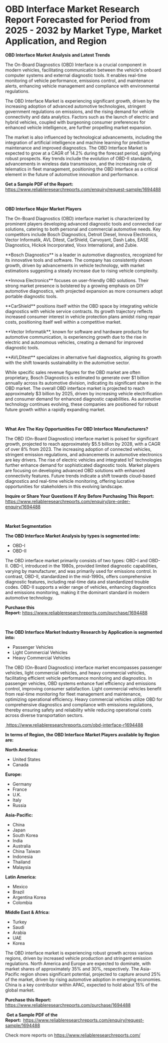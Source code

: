 <p><h1>OBD Interface Market Research Report Forecasted for Period from 2025 -  2032 by Market Type, Market Application, and Region</h1></p><p><strong>OBD Interface Market Analysis and Latest Trends</strong></p>
<p><p>The On-Board Diagnostics (OBD) Interface is a crucial component in modern vehicles, facilitating communication between the vehicle's onboard computer systems and external diagnostic tools. It enables real-time monitoring of vehicle performance, emissions control, and maintenance alerts, enhancing vehicle management and compliance with environmental regulations.</p><p>The OBD Interface Market is experiencing significant growth, driven by the increasing adoption of advanced automotive technologies, stringent government regulations on emissions, and the rising demand for vehicle connectivity and data analytics. Factors such as the launch of electric and hybrid vehicles, coupled with burgeoning consumer preferences for enhanced vehicle intelligence, are further propelling market expansion. </p><p>The market is also influenced by technological advancements, including the integration of artificial intelligence and machine learning for predictive maintenance and improved diagnostics. The OBD Interface Market is expected to grow at a CAGR of 14.2% during the forecast period, signifying robust prospects. Key trends include the evolution of OBD-II standards, advancements in wireless data transmission, and the increasing role of telematics in fleet management, positioning the OBD Interface as a critical element in the future of automotive innovation and performance.</p></p>
<p><strong>Get a Sample PDF of the Report:&nbsp;</strong> <a href="https://www.reliableresearchreports.com/enquiry/request-sample/1694488?utm_campaign=2737&utm_medium=2&utm_source=Github&utm_content=ia&utm_term=24032025&utm_id=obd-interface">https://www.reliableresearchreports.com/enquiry/request-sample/1694488</a></p>
<p>&nbsp;</p>
<p><strong>OBD Interface Major Market Players</strong></p>
<p><p>The On-Board Diagnostics (OBD) interface market is characterized by prominent players developing advanced diagnostic tools and connected car solutions, catering to both personal and commercial automotive needs. Key competitors include Bosch Diagnostics, Detroit Diesel, Innova Electronics, Vector Informatik, AVL Ditest, CarShield, Carvoyant, Dash Labs, EASE Diagnostics, Hickok Incorporated, Voxx International, and Zubie.</p><p>**Bosch Diagnostics** is a leader in automotive diagnostics, recognized for its innovative tools and software. The company has consistently shown growth, driven by advancements in vehicle technology, with market estimations suggesting a steady increase due to rising vehicle complexity.</p><p>**Innova Electronics** focuses on user-friendly OBD solutions. Their strong market presence is bolstered by a growing emphasis on DIY automotive diagnostics, with projected expansion as more consumers adopt portable diagnostic tools.</p><p>**CarShield** positions itself within the OBD space by integrating vehicle diagnostics with vehicle service contracts. Its growth trajectory reflects increased consumer interest in vehicle protection plans amidst rising repair costs, positioning itself well within a competitive market.</p><p>**Vector Informatik**, known for software and hardware products for automotive communication, is experiencing growth due to the rise in electric and autonomous vehicles, creating a demand for improved diagnostic tools.</p><p>**AVLDitest** specializes in alternative fuel diagnostics, aligning its growth with the shift towards sustainability in the automotive sector.</p><p>While specific sales revenue figures for the OBD market are often proprietary, Bosch Diagnostics is estimated to generate over $1 billion annually across its automotive division, indicating its significant share in the OBD market. The overall OBD interface market is projected to reach approximately $3 billion by 2025, driven by increasing vehicle electrification and consumer demand for enhanced diagnostic capabilities. As automotive technology continues evolving, these companies are positioned for robust future growth within a rapidly expanding market.</p></p>
<p>&nbsp;</p>
<p><strong>What Are The Key Opportunities For OBD Interface Manufacturers?</strong></p>
<p><p>The OBD (On-Board Diagnostics) interface market is poised for significant growth, projected to reach approximately $5.5 billion by 2028, with a CAGR of over 8% from 2023. The increasing adoption of connected vehicles, stringent emission regulations, and advancements in automotive electronics are key drivers. The rise of electric vehicles and integrated IoT technologies further enhance demand for sophisticated diagnostic tools. Market players are focusing on developing advanced OBD solutions with enhanced connectivity features. Future trends indicate a shift towards cloud-based diagnostics and real-time vehicle monitoring, offering lucrative opportunities for stakeholders in this evolving landscape.</p></p>
<p><strong>Inquire or Share Your Questions If Any Before Purchasing This Report:</strong> <a href="https://www.reliableresearchreports.com/enquiry/pre-order-enquiry/1694488?utm_campaign=2737&utm_medium=2&utm_source=Github&utm_content=ia&utm_term=24032025&utm_id=obd-interface">https://www.reliableresearchreports.com/enquiry/pre-order-enquiry/1694488</a></p>
<p>&nbsp;</p>
<p><strong>Market Segmentation</strong></p>
<p><strong>The OBD Interface Market Analysis by types is segmented into:</strong></p>
<p><ul><li>OBD-I</li><li>OBD-II</li></ul></p>
<p><p>The OBD interface market primarily consists of two types: OBD-I and OBD-II. OBD-I, introduced in the 1980s, provided limited diagnostic capabilities, varying by manufacturer, and was primarily used for emissions control. In contrast, OBD-II, standardized in the mid-1990s, offers comprehensive diagnostic features, including real-time data and standardized trouble codes. OBD-II supports a wider range of vehicles, enhancing diagnostics and emissions monitoring, making it the dominant standard in modern automotive technology.</p></p>
<p><strong>Purchase this Report:&nbsp;</strong><a href="https://www.reliableresearchreports.com/purchase/1694488?utm_campaign=2737&utm_medium=2&utm_source=Github&utm_content=ia&utm_term=24032025&utm_id=obd-interface">https://www.reliableresearchreports.com/purchase/1694488</a></p>
<p>&nbsp;</p>
<p><strong>The OBD Interface Market Industry Research by Application is segmented into:</strong></p>
<p><ul><li>Passenger Vehicles</li><li>Light Commercial Vehicles</li><li>Heavy Commercial Vehicles</li></ul></p>
<p><p>The OBD (On-Board Diagnostics) interface market encompasses passenger vehicles, light commercial vehicles, and heavy commercial vehicles, facilitating efficient vehicle performance monitoring and diagnostics. In passenger vehicles, OBD systems enhance fuel efficiency and emissions control, improving consumer satisfaction. Light commercial vehicles benefit from real-time monitoring for fleet management and maintenance, optimizing operational efficiency. Heavy commercial vehicles utilize OBD for comprehensive diagnostics and compliance with emissions regulations, thereby ensuring safety and reliability while reducing operational costs across diverse transportation sectors.</p></p>
<p><a href="https://www.reliableresearchreports.com/obd-interface-r1694488?utm_campaign=2737&utm_medium=2&utm_source=Github&utm_content=ia&utm_term=24032025&utm_id=obd-interface">&nbsp;https://www.reliableresearchreports.com/obd-interface-r1694488</a></p>
<p><strong>In terms of Region, the OBD Interface Market Players available by Region are:</strong></p>
<p>
    <p> <strong> North America: </strong>
        <ul>
            <li>United States</li>
            <li>Canada</li>
        </ul>
        </p> 
    <p> <strong> Europe: </strong>
        <ul>
            <li>Germany</li>
            <li>France</li>
            <li>U.K.</li>
            <li>Italy</li>
            <li>Russia</li>
        </ul>
        </p> 
    <p> <strong> Asia-Pacific: </strong>
        <ul>
            <li>China</li>
            <li>Japan</li>
            <li>South Korea</li>
            <li>India</li>
            <li>Australia</li>
            <li>China Taiwan</li>
            <li>Indonesia</li>
            <li>Thailand</li>
            <li>Malaysia</li>
        </ul>
        </p> 
    <p> <strong> Latin America: </strong>
        <ul>
            <li>Mexico</li>
            <li>Brazil</li>
            <li>Argentina Korea</li>
            <li>Colombia</li>
        </ul>
        </p> 
    <p> <strong> Middle East & Africa: </strong>
        <ul>
            <li>Turkey</li>
            <li>Saudi</li>
            <li>Arabia</li>
            <li>UAE</li>
            <li>Korea</li>
        </ul>
    </p>
    </p>
<p><p>The OBD interface market is experiencing robust growth across various regions, driven by increased vehicle production and stringent emission regulations. North America and Europe are expected to dominate, with market shares of approximately 35% and 30%, respectively. The Asia-Pacific region shows significant potential, projected to capture around 25% of the market, driven by rising automotive adoption in emerging economies. China is a key contributor within APAC, expected to hold about 15% of the global market.</p></p>
<p><strong>Purchase this Report: </strong><a href="https://www.reliableresearchreports.com/purchase/1694488?utm_campaign=2737&utm_medium=2&utm_source=Github&utm_content=ia&utm_term=24032025&utm_id=obd-interface">https://www.reliableresearchreports.com/purchase/1694488</a></p>
<p>&nbsp;<strong>Get a Sample PDF of the Report:&nbsp;&nbsp;</strong><a href="https://www.reliableresearchreports.com/enquiry/request-sample/1694488?utm_campaign=2737&utm_medium=2&utm_source=Github&utm_content=ia&utm_term=24032025&utm_id=obd-interface">https://www.reliableresearchreports.com/enquiry/request-sample/1694488</a></p>
<p><strong></strong></p>
<p>Check more reports on <a href="https://www.reliableresearchreports.com/?utm_campaign=2737&utm_medium=2&utm_source=Github&utm_content=ia&utm_term=24032025&utm_id=obd-interface">https://www.reliableresearchreports.com/</a></p>